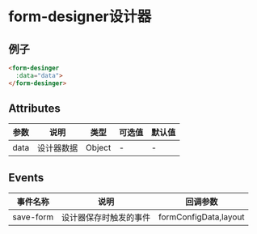 # form-designer设计器
## 例子
```html
<form-desinger
  :data="data">
</form-desinger>
```
## Attributes

参数 | 说明 | 类型 | 可选值 | 默认值
---|---|---|---|---
data | 设计器数据 | Object | - | -
## Events

事件名称 | 说明 | 回调参数
---|---|---
save-form | 设计器保存时触发的事件 | formConfigData,layout





